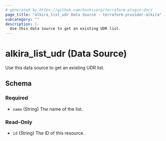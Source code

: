 ```yaml
---
# generated by https://github.com/hashicorp/terraform-plugin-docs
page_title: "alkira_list_udr Data Source - terraform-provider-alkira"
subcategory: ""
description: |-
  Use this data source to get an existing UDR list.
---
```


# alkira_list_udr (Data Source)

Use this data source to get an existing UDR list.



<!-- schema generated by tfplugindocs -->
## Schema

### Required

- `name` (String) The name of the list.

### Read-Only

- `id` (String) The ID of this resource.
